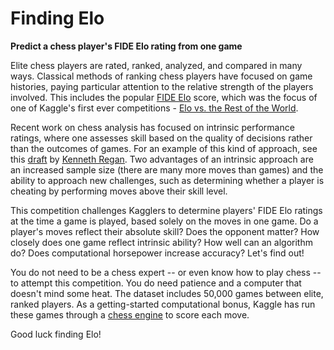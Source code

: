 Finding Elo
==============================

**Predict a chess player's FIDE Elo rating from one game**

Elite chess players are rated, ranked, analyzed, and compared in many ways. Classical methods of ranking chess players have focused on game histories, paying particular attention to the relative strength of the players involved. This includes the popular [FIDE Elo](http://en.wikipedia.org/wiki/Elo_rating_system) score, which was the focus of one of Kaggle's first ever competitions - [Elo vs. the Rest of the World](http://www.kaggle.com/c/chess).

Recent work on chess analysis has focused on intrinsic performance ratings, where one assesses skill based on the quality of decisions rather than the outcomes of games. For an example of this kind of approach, see this [draft](http://www.cse.buffalo.edu/~regan/papers/pdf/Reg12IPRs.pdf) by [Kenneth Regan](http://www.cse.buffalo.edu/~regan/). Two advantages of an intrinsic approach are an increased sample size (there are many more moves than games) and the ability to approach new challenges, such as determining whether a player is cheating by performing moves above their skill level.

This competition challenges Kagglers to determine players' FIDE Elo ratings at the time a game is played, based solely on the moves in one game. Do a player's moves reflect their absolute skill? Does the opponent matter? How closely does one game reflect intrinsic ability? How well can an algorithm do? Does computational horsepower increase accuracy? Let's find out!

You do not need to be a chess expert -- or even know how to play chess -- to attempt this competition. You do need patience and a computer that doesn't mind some heat. The dataset includes 50,000 games between elite, ranked players. As a getting-started computational bonus, Kaggle has run these games through a [chess engine](http://en.wikipedia.org/wiki/Chess_engine) to score each move.

Good luck finding Elo!